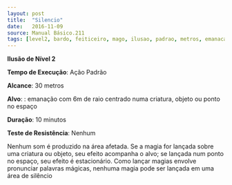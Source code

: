 ```yaml
---
layout: post
title:  "Silencio"
date:   2016-11-09
source: Manual Básico.211
tags: [level2, bardo, feiticeiro, mago, ilusao, padrao, metros, emanacao, objeto, minutos, nenhum]
---
```


**Ilusão de Nível 2**

**Tempo de Execução**: Ação Padrão

**Alcance**: 30 metros

**Alvo**: : emanação com 6m de raio centrado numa criatura, objeto ou ponto no espaço

**Duração**: 10 minutos

**Teste de Resistência**: Nenhum

Nenhum som é produzido na área afetada. Se a magia for lançada sobre uma criatura ou objeto, seu efeito acompanha o alvo; se lançada num ponto no espaço, seu efeito é estacionário.
Como lançar magias envolve pronunciar palavras mágicas, nenhuma magia pode ser lançada em uma área de silêncio